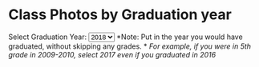 # Class Photos by Graduation year

Select Graduation Year: 
<select id="grad_year" onchange="load_photos()">
	<option value="2018">2018</option>
	<option value="2017">2017</option>
	<option value="2016">2016</option>
	<option value="2015">2015</option>
</select>
*Note: Put in the year you would have graduated, without skipping any grades. *
*For example, if you were in 5th grade in 2009-2010, select 2017 even if you graduated in 2016*

<div id="5th_pics">
</div>


<script>
	img_folder = "/pegs-history/media/images/";
	function load_photos() {
		sel = document.getElementById("grad_year");
		var sel_grad_yr = sel.value;
		var 5th_year = sel_grad_yr - 7;
		// Load the appropriate year's pictures
		alert("Selected: "+sel_grad_yr);
		
		img_src = img_folder+(5th_year-1)+"_"+5th_year+"_g5_trim.jpg";
		alt_text = "5th grade "+(5th_year-1)+"-"+5th_year;
		
		document.getElementById("5th_pics").innerHTML = "<img src="+img_src+" alt="+alt_text" />";
		
	}
	/*
	sel = document.getElementById("grad_year");
	sel.addEventListener("change", function(e){
		// Load the appropriate year's pictures
		alert("Selected":);
	});*/
</script>
<!--
[2016](./2016.html)
[2015](./2015.html)
-->
